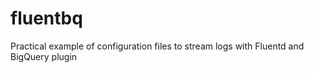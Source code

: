 # fluentbq
Practical example of configuration files to stream logs with Fluentd and BigQuery plugin

